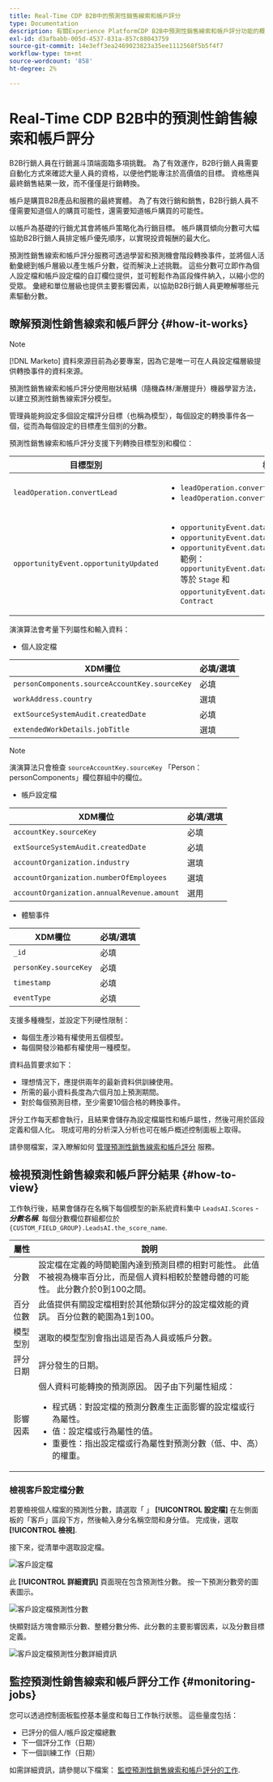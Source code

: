 ```yaml
---
title: Real-Time CDP B2B中的預測性銷售線索和帳戶評分
type: Documentation
description: 有關Experience PlatformCDP B2B中預測性銷售線索和帳戶評分功能的概述和詳細資訊。
exl-id: d3afbabb-005d-4537-831a-857c88043759
source-git-commit: 14e3eff3ea2469023823a35ee1112568f5b5f4f7
workflow-type: tm+mt
source-wordcount: '858'
ht-degree: 2%

---
```


# Real-Time CDP B2B中的預測性銷售線索和帳戶評分

B2B行銷人員在行銷漏斗頂端面臨多項挑戰。 為了有效運作，B2B行銷人員需要自動化方式來確認大量人員的資格，以便他們能專注於高價值的目標。 資格應與最終銷售結果一致，而不僅僅是行銷轉換。

帳戶是購買B2B產品和服務的最終實體。 為了有效行銷和銷售，B2B行銷人員不僅需要知道個人的購買可能性，還需要知道帳戶購買的可能性。

以帳戶為基礎的行銷尤其會將帳戶策略化為行銷目標。 帳戶購買傾向分數可大幅協助B2B行銷人員排定帳戶優先順序，以實現投資報酬的最大化。

預測性銷售線索和帳戶評分服務可透過學習和預測機會階段轉換事件，並將個人活動彙總到帳戶層級以產生帳戶分數，從而解決上述挑戰。 這些分數可立即作為個人設定檔和帳戶設定檔的自訂欄位提供，並可輕鬆作為區段條件納入，以縮小您的受眾。 彙總和單位層級也提供主要影響因素，以協助B2B行銷人員更瞭解哪些元素驅動分數。

## 瞭解預測性銷售線索和帳戶評分 {#how-it-works}

>[!NOTE]
>
>[!DNL Marketo] 資料來源目前為必要專案，因為它是唯一可在人員設定檔層級提供轉換事件的資料來源。

預測性銷售線索和帳戶評分使用樹狀結構（隨機森林/漸層提升）機器學習方法，以建立預測性銷售線索評分模型。

管理員能夠設定多個設定檔評分目標（也稱為模型），每個設定的轉換事件各一個，從而為每個設定的目標產生個別的分數。

預測性銷售線索和帳戶評分支援下列轉換目標型別和欄位：

| 目標型別 | 欄位 |
| --- | --- |
| `leadOperation.convertLead` | <ul><li>`leadOperation.convertLead.convertedStatus`</li><li>`leadOperation.convertLead.assignTo`</li></ul> |
| `opportunityEvent.opportunityUpdated` | <ul><li>`opportunityEvent.dataValueChanges.attributeName`</li><li>`opportunityEvent.dataValueChanges.newValue`</li><li>`opportunityEvent.dataValueChanges.oldValue`</li>範例： `opportunityEvent.dataValueChanges.attributeName` 等於 `Stage` 和 `opportunityEvent.dataValueChanges.newValue` 等於 `Contract`</ul> |

演演算法會考量下列屬性和輸入資料：

* 個人設定檔

| XDM欄位 | 必填/選填 |
| --- | --- |
| `personComponents.sourceAccountKey.sourceKey` | 必填 |
| `workAddress.country` | 選填 |
| `extSourceSystemAudit.createdDate` | 必填 |
| `extendedWorkDetails.jobTitle` | 選填 |

>[!NOTE]
> 
>演演算法只會檢查 `sourceAccountKey.sourceKey` 「Person：personComponents」欄位群組中的欄位。

* 帳戶設定檔

| XDM欄位 | 必填/選填 |
| --- | --- |
| `accountKey.sourceKey` | 必填 |
| `extSourceSystemAudit.createdDate` | 必填 |
| `accountOrganization.industry` | 選填 |
| `accountOrganization.numberOfEmployees` | 選填 |
| `accountOrganization.annualRevenue.amount` | 選用 |

* 體驗事件

| XDM欄位 | 必填/選填 |
| --- | --- |
| `_id` | 必填 |
| `personKey.sourceKey` | 必填 |
| `timestamp` | 必填 |
| `eventType` | 必填 |

支援多種機型，並設定下列硬性限制：

* 每個生產沙箱有權使用五個模型。
* 每個開發沙箱都有權使用一種模型。

資料品質要求如下：

* 理想情況下，應提供兩年的最新資料供訓練使用。
* 所需的最小資料長度為六個月加上預測期間。
* 對於每個預測目標，至少需要10個合格的轉換事件。

評分工作每天都會執行，且結果會儲存為設定檔屬性和帳戶屬性，然後可用於區段定義和個人化。 現成可用的分析深入分析也可在帳戶概述控制面板上取得。

請參閱檔案，深入瞭解如何 [管理預測性銷售線索和帳戶評分](/help/rtcdp/b2b-ai-ml-services/manage-predictive-lead-and-account-scoring.md) 服務。

## 檢視預測性銷售線索和帳戶評分結果 {#how-to-view}

工作執行後，結果會儲存在名稱下每個模型的新系統資料集中 `LeadsAI.Scores` - ***分數名稱***. 每個分數欄位群組都位於 `{CUSTOM_FIELD_GROUP}.LeadsAI.the_score_name`.

| 屬性 | 說明 |
| --- | --- |
| 分數 | 設定檔在定義的時間範圍內達到預測目標的相對可能性。 此值不被視為機率百分比，而是個人資料相較於整體母體的可能性。 此分數介於0到100之間。 |
| 百分位數 | 此值提供有關設定檔相對於其他類似評分的設定檔效能的資訊。 百分位數的範圍為1到100。 |
| 模型型別 | 選取的模型型別會指出這是否為人員或帳戶分數。 |
| 評分日期 | 評分發生的日期。 |
| 影響因素 | 個人資料可能轉換的預測原因。 因子由下列屬性組成：<ul><li>程式碼：對設定檔的預測分數產生正面影響的設定檔或行為屬性。</li><li>值：設定檔或行為屬性的值。</li><li>重要性：指出設定檔或行為屬性對預測分數（低、中、高）的權重。</li></ul> |

### 檢視客戶設定檔分數

若要檢視個人檔案的預測性分數，請選取「 」 **[!UICONTROL 設定檔]** 在左側面板的「客戶」區段下方，然後輸入身分名稱空間和身分值。 完成後，選取 **[!UICONTROL 檢視]**.

接下來，從清單中選取設定檔。

![客戶設定檔](/help/rtcdp/accounts/images/b2b-view-customer-profile.png)

此 **[!UICONTROL 詳細資訊]** 頁面現在包含預測性分數。 按一下預測分數旁的圖表圖示。

![客戶設定檔預測性分數](/help/rtcdp/accounts/images/b2b-view-customer-profile-predictive-score.png)

快顯對話方塊會顯示分數、整體分數分佈、此分數的主要影響因素，以及分數目標定義。

![客戶設定檔預測性分數詳細資訊](/help/rtcdp/accounts/images/b2b-view-customer-profile-predictive-score-details.png)

## 監控預測性銷售線索和帳戶評分工作 {#monitoring-jobs}

您可以透過控制面板監控基本量度和每日工作執行狀態。 這些量度包括：

* 已評分的個人/帳戶設定檔總數
* 下一個評分工作（日期）
* 下一個訓練工作（日期）

如需詳細資訊，請參閱以下檔案： [監控預測性銷售線索和帳戶評分的工作](/help/dataflows/ui/b2b/monitor-profile-enrichment.md).
